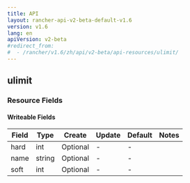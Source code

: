 ```yaml
---
title: API
layout: rancher-api-v2-beta-default-v1.6
version: v1.6
lang: en
apiVersion: v2-beta
#redirect_from:
#  - /rancher/v1.6/zh/api/v2-beta/api-resources/ulimit/
---
```


## ulimit



### Resource Fields

#### Writeable Fields

Field | Type | Create | Update | Default | Notes
---|---|---|---|---|---
hard | int | Optional | - | - | 
name | string | Optional | - | - | 
soft | int | Optional | - | - | 



<br>

